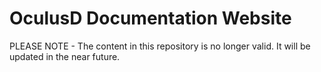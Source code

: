 # OculusD Documentation Website

PLEASE NOTE - The content in this repository is no longer valid. It will be updated in the near future.

